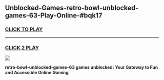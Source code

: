 
## Unblocked-Games-retro-bowl-unblocked-games-63-Play-Online-#bqk17
<h3>
<a href="https://premium.freeplayer.one?title=retro-bowl-unblocked-games-63&ref=27F">CLICK TO PLAY</a></h3>
<hr>

<h3>
<a href="https://premium.freeplayer.one?title=retro-bowl-unblocked-games-63&ref=27F">CLICK 2 PLAY</a>
  
</h3>

<a href="https://premium.freeplayer.one?title=retro-bowl-unblocked-games-63&ref=27F"><img src="https://clearcache.store/games.png"></a>


**retro-bowl-unblocked-games-63 games unblocked: Your Gateway to Fun and Accessible Online Gaming**
